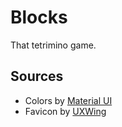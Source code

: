 # Blocks

That tetrimino game.

## Sources

* Colors by [Material UI](https://www.materialui.co/colors)
* Favicon by [UXWing](https://uxwing.com/)

